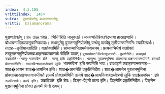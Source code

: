 ```yaml
---
index:  4.3.105
vrittiindex:  1464
sutra:  पुराणप्रोक्तेषु ब्राआहृणकल्पेषु
vritti:  balamanorama 
---
```


पुराणप्रोक्तेषु। `तेन प्रोक्त'मिति, `णिनि'रिति चानुवर्तते। मन्त्रव्यतिरिक्तवेदभागा ब्राआहृणानि। बोधायनादिकल्पसूत्राणिकल्पाः। तथाभूतेषु पुरातनमुनिप्रोक्तेषु ग्रन्थेषु वाच्येषु तृतीयान्ताण्णिनिः स्यादित्यर्थः। तदाह--तृतीयान्तादिति। यत्प्रोक्तमिति। सामान्याभिप्रायमेकवचनम्। प्रत्ययाभिधेयं यत्प्रोक्तं तत्पुरातनमुनिप्रोक्तब्राआहृणकल्पात्मकं चेदिति यावत्। `पुराणप्रोक्त'मित्येतद्व्याचष्टे--पुराणेनेति। ब्राआहृणे उदाहरति--भल्लु-भाल्लविन इति। भल्लु इति प्रकृतिनिर्देशः। भल्लुना पुरातनमुनिना प्रोक्तान्ब्राआहृणभागानधीयते इत्यर्थो प्रोक्तार्थणिनिः। भाल्लविन्शब्दादध्येत्रणो लुकि `भाल्लविन' इति रूपमिति भावः। ब्राआहृणे उदाहरणान्तरमाह--शाठ�आयन शाठ�आयनिन इति। शाठ�आयनेति प्रकृतिनिर्देशः। शाठ�आयनेन पुरातनमुनिना प्रोक्तान्ब्राआहृणभागानधीयते इत्यर्थे प्रोक्तार्थणिनि प्रत्यये शाठ�आयनिन्शब्दाध्येत्रणो लुकि `शाठ�आयनिन' इति रूपमित्यर्थः। कल्पे इति। `उदाह्रियते' इति शेषः। पिङ्ग-पैह्गी कल्प इति। पिङ्गेति प्रकृतिनिर्देशः। पिङ्गेन पुरातनमुनिना प्रोक्त इत्यर्थे णिनौ रूपम्। 

